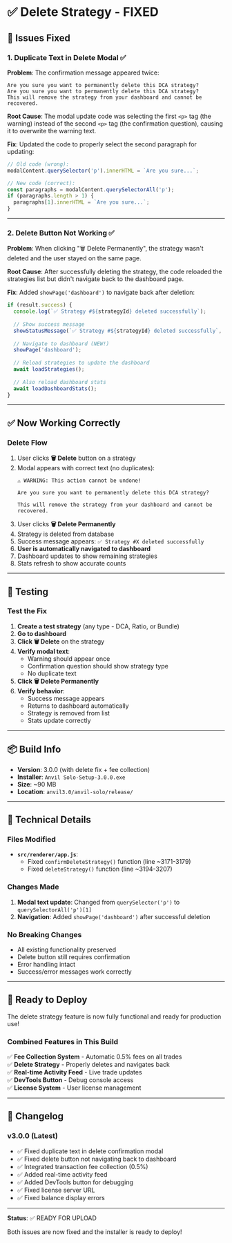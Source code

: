 # ✅ Delete Strategy - FIXED

## 🐛 Issues Fixed

### 1. Duplicate Text in Delete Modal ✅
**Problem**: The confirmation message appeared twice:
```
Are you sure you want to permanently delete this DCA strategy?
Are you sure you want to permanently delete this DCA strategy?
This will remove the strategy from your dashboard and cannot be recovered.
```

**Root Cause**: The modal update code was selecting the first `<p>` tag (the warning) instead of the second `<p>` tag (the confirmation question), causing it to overwrite the warning text.

**Fix**: Updated the code to properly select the second paragraph for updating:
```javascript
// Old code (wrong):
modalContent.querySelector('p').innerHTML = `Are you sure...`;

// New code (correct):
const paragraphs = modalContent.querySelectorAll('p');
if (paragraphs.length > 1) {
  paragraphs[1].innerHTML = `Are you sure...`;
}
```

---

### 2. Delete Button Not Working ✅
**Problem**: When clicking "🗑️ Delete Permanently", the strategy wasn't deleted and the user stayed on the same page.

**Root Cause**: After successfully deleting the strategy, the code reloaded the strategies list but didn't navigate back to the dashboard page.

**Fix**: Added `showPage('dashboard')` to navigate back after deletion:
```javascript
if (result.success) {
  console.log(`✅ Strategy #${strategyId} deleted successfully`);
  
  // Show success message
  showStatusMessage(`✅ Strategy #${strategyId} deleted successfully`, 'success');
  
  // Navigate to dashboard (NEW!)
  showPage('dashboard');
  
  // Reload strategies to update the dashboard
  await loadStrategies();
  
  // Also reload dashboard stats
  await loadDashboardStats();
}
```

---

## ✅ Now Working Correctly

### Delete Flow
1. User clicks **🗑️ Delete** button on a strategy
2. Modal appears with correct text (no duplicates):
   ```
   ⚠️ WARNING: This action cannot be undone!
   
   Are you sure you want to permanently delete this DCA strategy?
   
   This will remove the strategy from your dashboard and cannot be recovered.
   ```
3. User clicks **🗑️ Delete Permanently**
4. Strategy is deleted from database
5. Success message appears: `✅ Strategy #X deleted successfully`
6. **User is automatically navigated to dashboard**
7. Dashboard updates to show remaining strategies
8. Stats refresh to show accurate counts

---

## 🧪 Testing

### Test the Fix
1. **Create a test strategy** (any type - DCA, Ratio, or Bundle)
2. **Go to dashboard**
3. **Click 🗑️ Delete** on the strategy
4. **Verify modal text**:
   - Warning should appear once
   - Confirmation question should show strategy type
   - No duplicate text
5. **Click 🗑️ Delete Permanently**
6. **Verify behavior**:
   - Success message appears
   - Returns to dashboard automatically
   - Strategy is removed from list
   - Stats update correctly

---

## 📦 Build Info

- **Version**: 3.0.0 (with delete fix + fee collection)
- **Installer**: `Anvil Solo-Setup-3.0.0.exe`
- **Size**: ~90 MB
- **Location**: `anvil3.0/anvil-solo/release/`

---

## 🔧 Technical Details

### Files Modified
- **`src/renderer/app.js`**:
  - Fixed `confirmDeleteStrategy()` function (line ~3171-3179)
  - Fixed `deleteStrategy()` function (line ~3194-3207)

### Changes Made
1. **Modal text update**: Changed from `querySelector('p')` to `querySelectorAll('p')[1]`
2. **Navigation**: Added `showPage('dashboard')` after successful deletion

### No Breaking Changes
- All existing functionality preserved
- Delete button still requires confirmation
- Error handling intact
- Success/error messages work correctly

---

## 🚀 Ready to Deploy

The delete strategy feature is now fully functional and ready for production use!

### Combined Features in This Build
✅ **Fee Collection System** - Automatic 0.5% fees on all trades  
✅ **Delete Strategy** - Properly deletes and navigates back  
✅ **Real-time Activity Feed** - Live trade updates  
✅ **DevTools Button** - Debug console access  
✅ **License System** - User license management

---

## 📝 Changelog

### v3.0.0 (Latest)
- ✅ Fixed duplicate text in delete confirmation modal
- ✅ Fixed delete button not navigating back to dashboard
- ✅ Integrated transaction fee collection (0.5%)
- ✅ Added real-time activity feed
- ✅ Added DevTools button for debugging
- ✅ Fixed license server URL
- ✅ Fixed balance display errors

---

**Status**: ✅ READY FOR UPLOAD

Both issues are now fixed and the installer is ready to deploy!

